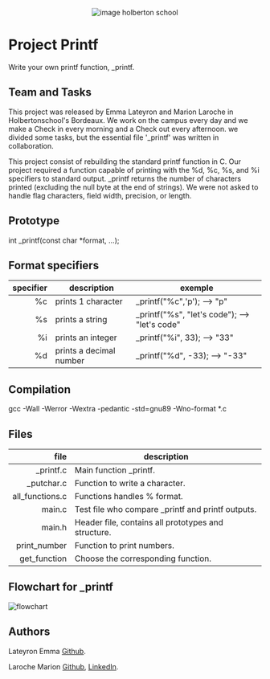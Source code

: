 <p align="center">
<picture>
 <source media="(prefers-color-scheme: dark)" srcset="https://images.squarespace-cdn.com/content/v1/5a4bfe8bf09ca4228ceca3b7/1539139199598-ANH454IHZI1OKWONKRXY/logo.jpg?format=2500w">
 <source media="(prefers-color-scheme: light)" srcset="https://encrypted-tbn0.gstatic.com/images?q=tbn:ANd9GcQIrK23KvJPB7XdZrIk9mHwe3GZvtsUZLjkh-eG6KRgCLeWu3MW0kFcggq4COpLmeZviQ&usqp=CAU">
 <img alt="image holberton school" src="https://apply.holbertonschool.com/auth/sign_up?country=fr&locale=fr">
</picture>
</p>

# **Project Printf**

Write your own printf function, _printf.


## **Team and Tasks**

This project was released by Emma Lateyron and Marion Laroche in Holbertonschool's Bordeaux.
We work on the campus every day and we make a Check in every morning and a Check out every afternoon.
we divided some tasks, but the essential file '_printf' was written in collaboration.

This project consist of rebuilding the standard printf function in C.
Our project required a function capable of printing with the %d, %c, %s, and %i specifiers to standard output. _printf returns the number of characters printed (excluding the null byte at the end of strings). We were not asked to handle flag characters, field width, precision, or length.


## **Prototype**

int _printf(const char *format, ...);


## **Format specifiers**

| specifier |        description       |                  exemple                       |
|----------:|--------------------------|------------------------------------------------|
|    %c     | prints 1 character       | _printf("%c",'p');           --> "p"           |
|    %s     | prints a string          | _printf("%s", "let's code"); --> "let's code"  |
|    %i     | prints an integer        | _printf("%i", 33);           --> "33"          |
|    %d     | prints a decimal number  | _printf("%d", -33);          --> "-33"         |


## **Compilation**

gcc -Wall -Werror -Wextra -pedantic -std=gnu89 -Wno-format *.c


## **Files**

|        file        |                   description                        |
|-------------------:|------------------------------------------------------|
| _printf.c          | Main function _printf.                               |
| _putchar.c         | Function to write a character.                       |
| all_functions.c    | Functions handles % format.                          |
| main.c             | Test file who compare _printf and printf outputs.    |
| main.h             | Header file, contains all prototypes and structure.  |
| print_number       | Function to print numbers.                           |
| get_function       | Choose the corresponding function.                   |


## **Flowchart for _printf**

![flowchart](https://github.com/emma-33/holbertonschool-printf/assets/136717258/3857cbae-952c-4980-b971-c68bb9ad8b43)
   

## **Authors**

Lateyron Emma [Github](https://github.com/emma-33).

Laroche Marion [Github](https://github.com/Mamuche), [LinkedIn](www.linkedin.com/in/marion-laroche-8b235a284).
